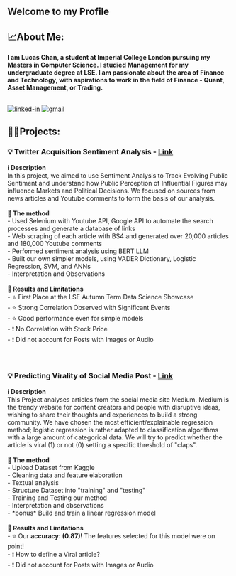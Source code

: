 <h2>Welcome to my Profile</h2>
<h2>📈About Me:</h2>
<b>I am Lucas Chan, a student at Imperial College London pursuing my Masters in Computer Science. I studied Management for my undergraduate degree at LSE. I am passionate about the area of Finance and Technology, with aspirations to work in the field of Finance - Quant, Asset Management, or Trading.</b>
<br>
<br>

[![linked-in](https://img.shields.io/badge/Linked_In-0077B5?style=for-the-badge&logo=LinkedIn&logoColor=white)](https://www.linkedin.com/in/lucas-c-a8113b175/)
[![gmail](https://img.shields.io/badge/Gmail-D14836?style=for-the-badge&logo=Gmail&logoColor=white)](mailto:chanlucas555@gmail.com)
<h2>👨‍💻Projects:</h2>
<h3>💡 Twitter Acquisition Sentiment Analysis - 
<a href="https://github.com/adamzbikowski/Twitter-Acquisition-Sentiment-Analysis">Link</a></h3>
<b>ℹ️ Description</b>
<br>In this project, we aimed to use Sentiment Analysis to Track Evolving Public Sentiment and understand how Public Perception of Influential Figures may influence Markets and Political Decisions. We focused on sources from news articles and Youtube comments to form the basis of our analysis.
<br>
  <br> <b>📗 The method </b>
<br> - Used Selenium with Youtube API, Google API to automate the search processes and generate a database of links
<br> - Web scraping of each article with BS4 and generated over 20,000 articles and 180,000 Youtube comments
<br> - Performed sentiment analysis using BERT LLM
<br> - Built our own simpler models, using VADER Dictionary, Logistic Regression, SVM, and ANNs
<br> - Interpretation and Observations
<br>
  <br> <b>🥇 Results and Limitations</b>
<br> - ⭐ First Place at the LSE Autumn Term Data Science Showcase
<br> - ⭐ Strong Correlation Observed with Significant Events​
<br> - ⭐ Good performance even for simple models​
<br> - ❗ No Correlation with Stock Price
<br> - ❗ Did not account for Posts with Images or Audio













<br>
<br>
<br>
<h3>💡 Predicting Virality of Social Media Post - 
<a href="https://github.com/lucas120301/lucas120301.github.io/blob/main/Final%20Project%20-%20Business%20Analytics%20Using%20Python.py">Link</a></h3>
<b>ℹ️ Description</b>
  <br>This Project analyses articles from the social media site Medium. Medium is the trendy website for content creators and people with disruptive ideas, wishing to share their thoughts and experiences to build a strong community. We have chosen the most efficient/explainable regression method; logistic regression is rather adapted to classification algorithms with a large amount of categorical data. We will try to predict whether the article is viral (1) or not (0) setting a specific threshold of "claps".
  <br>
  <br> <b>📗 The method </b>
<br> - Upload Dataset from Kaggle
<br> - Cleaning data and feature elaboration
<br> - Textual analysis
<br> - Structure Dataset into "training" and "testing"
<br> - Training and Testing our method
<br> - Interpretation and observations
<br> - *bonus* Build and train a linear regression model
  <br>
  <br> <b>🥇 Results and Limitations</b>
<br> - ⭐ Our <b> accuracy: (0.87)! </b> The features selected for this model were on point!
<br> - ❗ How to define a Viral article?
<br> - ❗ Did not account for Posts with Images or Audio

<!--
**lucas120301/lucas120301** is a ✨ _special_ ✨ repository because its `README.md` (this file) appears on your GitHub profile.

Here are some ideas to get you started:

- 🔭 I’m currently working on ...
- 🌱 I’m currently learning ...
- 👯 I’m looking to collaborate on ...
- 🤔 I’m looking for help with ...
- 💬 Ask me about ...
- 📫 How to reach me: ...
- 😄 Pronouns: ...
- ⚡ Fun fact: ...
-->
